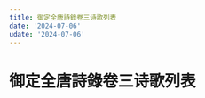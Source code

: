 ```yaml
---
title: 御定全唐詩錄卷三诗歌列表
date: '2024-07-06'
udate: '2024-07-06'
---
```

# 御定全唐詩錄卷三诗歌列表

<PoemList :list="poems" :authorMap="authorMap" :chapternum="3" />

<script setup>
const chapter = '卷三';
import poems from '/data/qtsl/卷三/poems.json'
import authorMap from '/data/qtsl/卷三/author.json'
</script>

